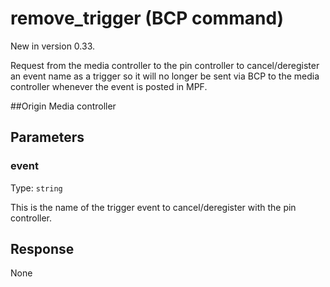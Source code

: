 
# remove_trigger (BCP command)
New in version 0.33.

Request from the media controller to the pin controller to cancel/deregister an event name as a trigger so it will no longer be sent via BCP to the media controller whenever the event is posted in MPF.

##Origin
Media controller

## Parameters
### event
Type: `string`

This is the name of the trigger event to cancel/deregister with the pin controller.

## Response
None
